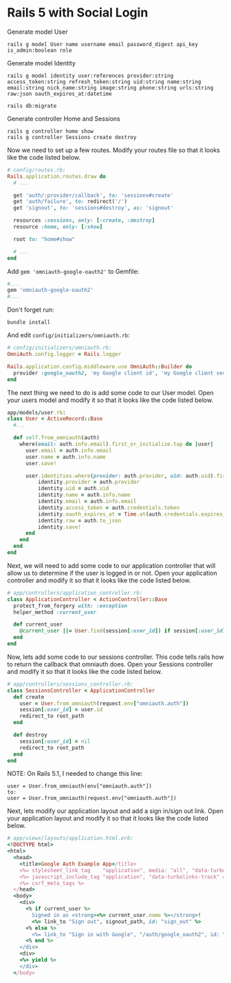 # Rails 5 with Social Login
Generate model User
```
rails g model User name username email password_digest api_key is_admin:boolean role
```

Generate model Identity
```
rails g model identity user:references provider:string access_token:string refresh_token:string uid:string name:string email:string nick_name:string image:string phone:string urls:string raw:json oauth_expires_at:datetime

rails db:migrate
```

Generate controller Home and Sessions
```
rails g controller home show
rails g controller Sessions create destroy
```

Now we need to set up a few routes. Modify your routes file so that it looks like the code listed below.
```ruby
# config/routes.rb:
Rails.application.routes.draw do
  # ...

  get 'auth/:provider/callback', to: 'sessions#create'
  get 'auth/failure', to: redirect('/')
  get 'signout', to: 'sessions#destroy', as: 'signout'

  resources :sessions, only: [:create, :destroy]
  resource :home, only: [:show]

  root to: "home#show"

  # ...
end
```

Add `gem 'omniauth-google-oauth2'` to Gemfile:
```ruby
#...
gem 'omniauth-google-oauth2'
#...
```
Don't forget run:
```
bundle install
```

And edit `config/initializers/omniauth.rb`:
```ruby
# config/initializers/omniauth.rb:
OmniAuth.config.logger = Rails.logger

Rails.application.config.middleware.use OmniAuth::Builder do
  provider :google_oauth2, 'my Google client id', 'my Google client secret', {client_options: {ssl: {ca_file: Rails.root.join("cacert.pem").to_s}}}
end
```

The next thing we need to do is add some code to our User model. Open your users model and modify it so that it looks like the code listed below.
```ruby
app/models/user.rb:
class User < ActiveRecord::Base
  #...

  def self.from_omniauth(auth)
    where(email: auth.info.email).first_or_initialize.tap do |user|
      user.email = auth.info.email
      user.name = auth.info.name
      user.save!

      user.identities.where(provider: auth.provider, uid: auth.uid).first_or_initialize.tap do |identity|
          identity.provider = auth.provider
          identity.uid = auth.uid
          identity.name = auth.info.name
          identity.email = auth.info.email
          identity.access_token = auth.credentials.token
          identity.oauth_expires_at = Time.at(auth.credentials.expires_at)
          identity.raw = auth.to_json
          identity.save!
      end
    end
  end
end
```

Next, we will need to add some code to our application controller that will allow us to determine if the user is logged in or not. Open your application controller and modify it so that it looks like the code listed below.
```ruby
# app/controllers/application_controller.rb:
class ApplicationController < ActionController::Base
  protect_from_forgery with: :exception
  helper_method :current_user

  def current_user
    @current_user ||= User.find(session[:user_id]) if session[:user_id]
  end
end
```

Now, lets add some code to our sessions controller. This code tells rails how to return the callback that omniauth does. Open your Sessions controller and modify it so that it looks like the code listed below.
```ruby
# app/controllers/sessions_controller.rb:
class SessionsController < ApplicationController
  def create
    user = User.from_omniauth(request.env["omniauth.auth"])
    session[:user_id] = user.id
    redirect_to root_path
  end

  def destroy
    session[:user_id] = nil
    redirect_to root_path
  end
end
```

NOTE:
On Rails 5.1, I needed to change this line:
```
user = User.from_omniauth(env["omniauth.auth"])
to:
user = User.from_omniauth(request.env["omniauth.auth"])
```

Next, lets modify our application layout and add a sign in/sign out link. Open your application layout and modify it so that it looks like the code listed below.
```ruby
# app/views/layouts/application.html.erb:
<!DOCTYPE html>
<html>
  <head>
    <title>Google Auth Example App</title>
    <%= stylesheet_link_tag    "application", media: "all", "data-turbolinks-track" => true %>
    <%= javascript_include_tag "application", "data-turbolinks-track" => true %>
    <%= csrf_meta_tags %>
  </head>
  <body>
    <div>
      <% if current_user %>
        Signed in as <strong><%= current_user.name %></strong>!
        <%= link_to "Sign out", signout_path, id: "sign_out" %>
      <% else %>
        <%= link_to "Sign in with Google", "/auth/google_oauth2", id: "sign_in" %>
      <% end %>
    </div>
    <div>
    <%= yield %>
    </div>
  </body>
```

